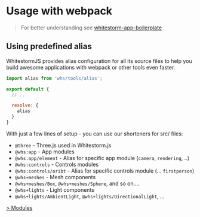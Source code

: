 # Usage with webpack

> For better understanding see [whitestorm-app-boilerplate](https://github.com/WhitestormJS/whitestorm-app-boilerplate)

## Using predefined alias

WhitestormJS provides alias configuration for all its source files to help you build awesome applications with webpack or other tools even faster.

```js
import alias from 'whs/tools/alias';

export default {
  // ...

  resolve: {
    alias
  }
}
```

With just a few lines of setup - you can use our shorteners for src/ files:

 - `@three` - Three.js used in Whitestorm.js
 - `@whs:app` - App modules
 - `@whs:app/element` - Alias for specific app module (`camera`, `rendering`, ..)
 - `@whs:controls` - Controls modules
 - `@whs:controls/oribt` - Alias for specific controls module (... `firstperson`)
 - `@whs+meshes` - Mesh components
 - `@whs+meshes/Box`, `@whs+meshes/Sphere`, and so on....
 - `@whs+lights` - Light components
 - `@whs+lights/AmbientLight`, `@whs+lights/DirectionalLight`, ...


 [> Modules](Modules.html)
